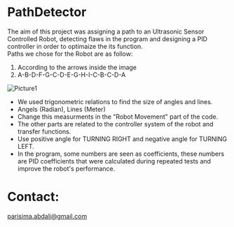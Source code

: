 # PathDetector
The aim of this project was assigning a path to an Ultrasonic Sensor Controlled Robot, detecting flaws in the program and designing a PID controller in order to optimaize the its function. <br>
Paths we chose for the Robot are as follow: <br>
1. According to the arrows inside the image
2. A-B-D-F-G-C-D-E-G-H-I-C-B-C-D-A

![Picture1](https://user-images.githubusercontent.com/54392924/124276706-618af100-db59-11eb-80c3-0e57774da65b.png)

* We used trigonometric relations to find the size of angles and lines.
* Angels (Radian), Lines (Meter)
* Change this measurments in the "Robot Movement" part of the code. 
* The other parts are related to the controller system of the robot and transfer functions. 
* Use positive angle for TURNING RIGHT and negative angle for TURNING LEFT.
* In the program, some numbers are seen as coefficients, these numbers are  PID coefficients that were calculated during repeated tests and improve the robot's performance. 

# Contact:
parisima.abdali@gmail.com
